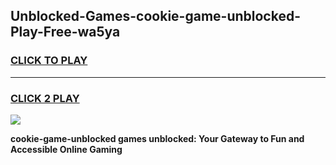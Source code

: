 
## Unblocked-Games-cookie-game-unblocked-Play-Free-wa5ya
<h3>
<a href="https://premium76.site?title=cookie-game-unblocked&ref=18A">CLICK TO PLAY</a></h3>
<hr>

<h3>
<a href="https://premium76.site?title=cookie-game-unblocked&ref=18A">CLICK 2 PLAY</a>
  
</h3>

<a href="https://premium76.site?title=cookie-game-unblocked&ref=18A"><img src="https://clearcache.store/games.png"></a>


**cookie-game-unblocked games unblocked: Your Gateway to Fun and Accessible Online Gaming**
